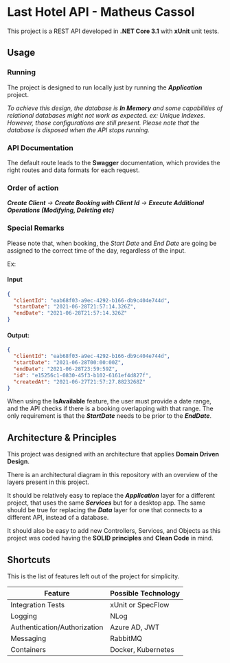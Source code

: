 # Last Hotel API - Matheus Cassol

This project is a REST API developed in **.NET Core 3.1** with **xUnit** unit tests.

## Usage
### Running
The project is designed to run locally just by running the ***Application*** project.

*To achieve this design, the database is **In Memory** and some capabilities of relational databases might not work as expected. ex: Unique Indexes. However, those configurations are still present. Please note that the database is disposed when the API stops running.*

### API Documentation
The default route leads to the **Swagger** documentation, which provides the right routes and data formats for each request.

### Order of action 
***Create Client** -> **Create Booking with Client Id** ->
**Execute Additional Operations (Modifying, Deleting etc)***

### Special Remarks

Please note that, when booking, the *Start Date* and *End Date* are going be assigned to the correct time of the day, regardless of the input. 

Ex:
 
#### Input 

```json
{
  "clientId": "eab68f03-a9ec-4292-b166-db9c404e744d",
  "startDate": "2021-06-28T21:57:14.326Z",
  "endDate": "2021-06-28T21:57:14.326Z"
}
```
#### Output:

```json
{
  "clientId": "eab68f03-a9ec-4292-b166-db9c404e744d",
  "startDate": "2021-06-28T00:00:00Z",
  "endDate": "2021-06-28T23:59:59Z",
  "id": "e15256c1-0830-45f3-b102-6161ef4d827f",
  "createdAt": "2021-06-27T21:57:27.8823268Z"
}
```
When using the **IsAvailable** feature, the user must provide a date range, and the API checks if there is a booking overlapping with that range. The only requirement is that the ***StartDate*** needs to be prior to the ***EndDate***.

## Architecture & Principles
This project was designed with an architecture that applies **Domain Driven Design**.

There is an architectural diagram in this repository with an overview of the layers present in this project.

It should be relatively easy to replace the ***Application*** layer for a different project, that uses the same ***Services*** but for a desktop app. The same should be true for replacing the ***Data*** layer for one that connects to a different API, instead of a database.

It should also be easy to add new Controllers, Services, and Objects as this project was coded having the **SOLID principles** and **Clean Code** in mind.
## Shortcuts
This is the list of features left out of the project for simplicity. 

Feature                          | Possible Technology
-------------                    | -------------
Integration Tests                | xUnit or SpecFlow
Logging                          | NLog
Authentication/Authorization     | Azure AD, JWT
Messaging                        | RabbitMQ
Containers                       | Docker, Kubernetes
